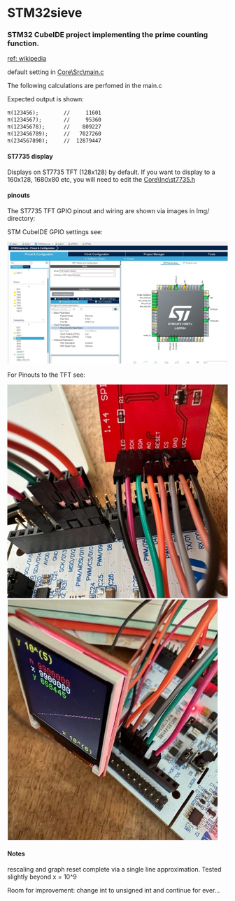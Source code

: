 # STM32sieve

### STM32 CubeIDE project implementing the prime counting function.
[ref: wikipedia](https://en.wikipedia.org/wiki/Prime-counting_function)

default setting in [Core\Src\main.c](Core\Inc\st7735.h)


The following calculations are perfomed in the main.c

Expected output is shown:

    π(123456);        //     11601
    π(1234567);       //     95360
    π(12345678);      //    809227
    π(123456789);     //   7027260
    π(234567890);     //  12879447


#### ST7735 display

Displays on ST7735 TFT (128x128) by default.
If you want to display to a 160x128, 1680x80 etc, you will need to edit the [Core\Inc\st7735.h](Core\Inc\st7735.h)

#### pinouts

The ST7735 TFT GPIO pinout and wiring are shown via images in Img/ directory:

STM CubeIDE GPIO settings see:

![STM CubeIDE GPIO settings](Img/wiring5.jpg?raw=true "on STM Nucleo-F411RE")

For Pinouts to the TFT see:

![Wiring to ST7735 TFT](Img/wiring3.jpeg?raw=true "128x128")
![Wiring to Nucleo](Img/wiring2.jpeg?raw=true "Nucleo-F411RE")

#### Notes
rescaling and graph reset complete via a single line approximation.
Tested slightly beyond x = 10^9

Room for improvement: change int to unsigned int and continue for ever...
